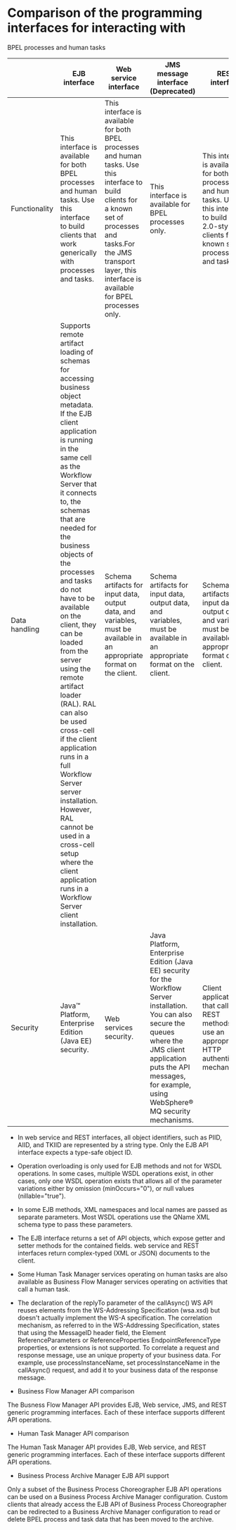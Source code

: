 <!-- image -->

# Comparison of the programming interfaces for interacting with
BPEL processes and human tasks

|               | EJB interface                                                                                                                                                                                                                                                                                                                                                                                                                                                                                                                                                                                                                                | Web service interface                                                                                                                                                                                                             | JMS message interface  (Deprecated)                                                                                                                                                                                                     | REST interface                                                                                                                                                 |
|---------------|----------------------------------------------------------------------------------------------------------------------------------------------------------------------------------------------------------------------------------------------------------------------------------------------------------------------------------------------------------------------------------------------------------------------------------------------------------------------------------------------------------------------------------------------------------------------------------------------------------------------------------------------|-----------------------------------------------------------------------------------------------------------------------------------------------------------------------------------------------------------------------------------|-----------------------------------------------------------------------------------------------------------------------------------------------------------------------------------------------------------------------------------------|----------------------------------------------------------------------------------------------------------------------------------------------------------------|
| Functionality | This interface is available for both BPEL processes and human tasks. Use this interface to build clients that work generically with processes and tasks.                                                                                                                                                                                                                                                                                                                                                                                                                                                                                     | This interface is available for both BPEL processes and human tasks. Use this interface to build clients for a known set of processes and tasks.For the JMS transport layer, this interface is available for BPEL processes only. | This interface is available for BPEL processes only.                                                                                                                                                                                    | This interface is available for both BPEL processes and human tasks. Use this interface to build web 2.0-style clients for a known set of processes and tasks. |
| Data handling | Supports remote artifact loading of schemas for accessing business object metadata. If the EJB client application is running in the same cell as the Workflow Server that it connects to, the schemas that are needed for the business objects of the processes and tasks do not have to be available on the client, they can be loaded from the server using the remote artifact loader (RAL).  RAL can also be used cross-cell if the client application runs in a full Workflow Server server installation. However, RAL cannot be used in a cross-cell setup where the client application runs in a Workflow Server client installation. | Schema artifacts for input data, output data, and variables, must be available in an appropriate format on the client.                                                                                                            | Schema artifacts for input data, output data, and variables, must be available in an appropriate format on the client.                                                                                                                  | Schema artifacts for input data, output data, and variables, must be available in an appropriate format on the client.                                         |
| Security      | Java™ Platform, Enterprise Edition (Java EE) security.                                                                                                                                                                                                                                                                                                                                                                                                                                                                                                                                                                                       | Web services security.                                                                                                                                                                                                            | Java Platform, Enterprise Edition (Java EE) security for the Workflow Server installation. You can also secure the queues where the JMS client application puts the API messages, for example, using WebSphere® MQ security mechanisms. | Client applications that call the REST methods must use an appropriate HTTP authentication mechanism.                                                          |

- In web service and REST interfaces, all object identifiers, such
as PIID, AIID, and TKIID are represented by a string type. Only the
EJB API interface expects a type-safe object ID.
- Operation overloading is only used for EJB methods and not for
WSDL operations. In some cases, multiple WSDL operations exist, in
other cases, only one WSDL operation exists that allows all of the
parameter variations either by omission (minOccurs="0"),
or null values (nillable="true").
- In some EJB methods, XML namespaces and local names are passed
as separate parameters. Most WSDL operations use the QName XML schema
type to pass these parameters.
- The EJB interface returns a set of API objects, which expose getter
and setter methods for the contained fields. web service and REST
interfaces return complex-typed (XML or JSON) documents to the client.
- Some Human Task Manager services operating on human tasks are
also available as Business Flow Manager services operating on activities
that call a human task.
- The declaration of the replyTo parameter of the
callAsync() WS API reuses elements from the WS-Addressing Specification (wsa.xsd)
but doesn't actually implement the WS-A specification. The correlation mechanism, as referred to in
the WS-Addressing Specification, states that using the MessageID header field,
the Element ReferenceParameters or ReferenceProperties
EndpointReferenceType properties, or extensions is not supported. To correlate a request
and response message, use an unique property of your business data. For example, use
processInstanceName, set processInstanceName in the
callAsync() request, and add it to your business data of the response message.

- Business Flow Manager API comparison

The Busness Flow Manager API provides EJB, Web service, JMS, and REST generic programming
interfaces. Each of these interface supports different API operations.
- Human Task Manager API comparison

The Human Task Manager API provides EJB, Web service, and REST generic programming
interfaces. Each of these interface supports different API operations.
- Business Process Archive Manager EJB API support

Only a subset of the Business Process Choreographer EJB API operations can be used on a Business Process Archive Manager configuration. Custom clients that already access the EJB API of Business Process Choreographer can be redirected to a Business Archive Manager configuration to read or delete BPEL process and task data that has been moved to the archive.